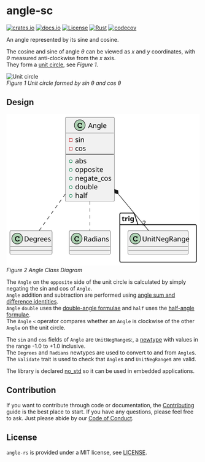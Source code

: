 # angle-sc

[![crates.io](https://img.shields.io/crates/v/angle-sc.svg)](https://crates.io/crates/angle-sc)
[![docs.io](https://docs.rs/angle-sc/badge.svg)](https://docs.rs/angle-sc/)
[![License](https://img.shields.io/badge/License-MIT-blue)](https://opensource.org/license/mit/)
[![Rust](https://github.com/kenba/angle-sc-rs/actions/workflows/rust.yml/badge.svg)](https://github.com/kenba/angle-sc-rs/actions)
[![codecov](https://codecov.io/gh/kenba/angle-sc-rs/graph/badge.svg?token=6DTOY9Y4BT)](https://codecov.io/gh/kenba/angle-sc-rs)

An angle represented by its sine and cosine.

The cosine and sine of angle *θ* can be viewed as *x* and *y* coordinates,
with *θ* measured anti-clockwise from the *x* axis.  
They form a [unit circle](https://en.wikipedia.org/wiki/Unit_circle), see *Figure 1*.

![Unit circle](https://upload.wikimedia.org/wikipedia/commons/thumb/7/72/Sinus_und_Kosinus_am_Einheitskreis_1.svg/250px-Sinus_und_Kosinus_am_Einheitskreis_1.svg.png)  
*Figure 1 Unit circle formed by sin *θ* and cos *θ**

## Design

![Angle Class Diagram](docs/images/angle_class_diagram.svg)  
*Figure 2 Angle Class Diagram*

The `Angle` on the `opposite` side of the unit circle is calculated by simply
negating the sin and cos of `Angle`.  
`Angle` addition and subtraction are performed using
[angle sum and difference identities](https://en.wikipedia.org/wiki/List_of_trigonometric_identities#Angle_sum_and_difference_identities).  
`Angle` `double` uses the [double-angle formulae](https://en.wikipedia.org/wiki/List_of_trigonometric_identities#Double-angle_formulae)
and `half` uses the [half-angle formulae](https://en.wikipedia.org/wiki/List_of_trigonometric_identities#Half-angle_formulae).  
The `Angle` `<` operator compares whether an `Angle` is clockwise of the other
`Angle` on the unit circle.

The `sin` and `cos` fields of `Angle` are `UnitNegRange`s:,
a [newtype](https://rust-unofficial.github.io/patterns/patterns/behavioural/newtype.html)
with values in the range -1.0 to +1.0 inclusive.  
The `Degrees` and `Radians` newtypes are used to convert to and from `Angle`s.  
The `Validate` trait is used to check that `Angle`s and `UnitNegRange`s are valid.

The library is declared [no_std](https://docs.rust-embedded.org/book/intro/no-std.html)
so it can be used in embedded applications.

## Contribution

If you want to contribute through code or documentation, the [Contributing](CONTRIBUTING.md) guide is the best place to start. If you have any questions, please feel free to ask.
Just please abide by our [Code of Conduct](CODE_OF_CONDUCT.md).

## License

`angle-rs` is provided under a MIT license, see [LICENSE](LICENSE).

